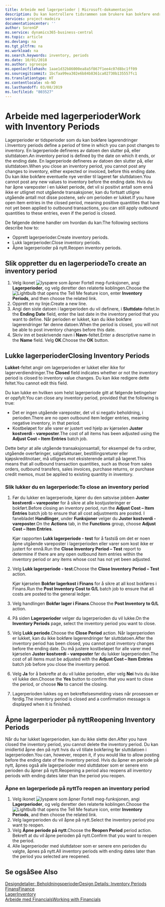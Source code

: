 ```yaml
---
title: Arbeide med lagerperioder | Microsoft-dokumentasjon
description: Du kan kontrollere tidsrammen som brukere kan bokføre endringer i lageret, ved å definere lagerperioder.
services: project-madeira
documentationcenter: ''
author: SorenGP
ms.service: dynamics365-business-central
ms.topic: article
ms.devlang: na
ms.tgt_pltfrm: na
ms.workload: na
ms.search.keywords: inventory, periods
ms.date: 10/01/2018
ms.author: sgroespe
ms.openlocfilehash: 1aae1d32b86000ea8a5f867f1ee4c07d8bc1ff09
ms.sourcegitcommit: 1bcfaa99ea302e6b84b8361ca02730b135557fc1
ms.translationtype: HT
ms.contentlocale: nb-NO
ms.lasthandoff: 03/08/2019
ms.locfileid: "803527"
---
```

# <a name="work-with-inventory-periods"></a><span data-ttu-id="82bae-103">Arbeide med lagerperioder</span><span class="sxs-lookup"><span data-stu-id="82bae-103">Work with Inventory Periods</span></span>
<span data-ttu-id="82bae-104">Lagerperioder er tidsperioder som du kan bokføre lagerendringer i.</span><span class="sxs-lookup"><span data-stu-id="82bae-104">Inventory periods define a period of time in which you can post changes to inventory.</span></span> <span data-ttu-id="82bae-105">En lagerperiode defineres av datoen den slutter på, eller sluttdatoen.</span><span class="sxs-lookup"><span data-stu-id="82bae-105">An inventory period is defined by the date on which it ends, or the ending date.</span></span> <span data-ttu-id="82bae-106">En lagerperiode defineres av datoen den slutter på, eller sluttdatoen.</span><span class="sxs-lookup"><span data-stu-id="82bae-106">When you close an inventory period, you cannot post any changes to inventory, either expected or invoiced, before this ending date.</span></span> <span data-ttu-id="82bae-107">Du kan ikke bokføre eventuelle nye verdier til lageret før sluttdatoen.</span><span class="sxs-lookup"><span data-stu-id="82bae-107">You cannot post any new values to inventory before the ending date.</span></span> <span data-ttu-id="82bae-108">Hvis du har åpne vareposter i en lukket periode, det vil si positivt antall som ennå ikke er utlignet mot utgående transaksjoner, kan du fortsatt utligne utgående antall mot disse postene, selv om perioden er lukket.</span><span class="sxs-lookup"><span data-stu-id="82bae-108">If you have open item entries in the closed period, meaning positive quantities that have not yet been applied to outbound transactions, you can still apply outbound quantities to these entries, even if the period is closed.</span></span>  

<span data-ttu-id="82bae-109">De følgende delene handler om hvordan du kan:</span><span class="sxs-lookup"><span data-stu-id="82bae-109">The following sections describe how to:</span></span>  

* <span data-ttu-id="82bae-110">Opprett lagerperioder.</span><span class="sxs-lookup"><span data-stu-id="82bae-110">Create inventory periods.</span></span>  
* <span data-ttu-id="82bae-111">Lukk lagerperioder.</span><span class="sxs-lookup"><span data-stu-id="82bae-111">Close inventory periods.</span></span>  
* <span data-ttu-id="82bae-112">Åpne lagerperioder på nytt.</span><span class="sxs-lookup"><span data-stu-id="82bae-112">Reopen inventory periods.</span></span>  

## <a name="to-create-an-inventory-period"></a><span data-ttu-id="82bae-113">Slik oppretter du en lagerperiode</span><span class="sxs-lookup"><span data-stu-id="82bae-113">To create an inventory period</span></span>  
1. <span data-ttu-id="82bae-114">Velg ikonet ![lyspære som åpner Fortell meg-funksjonen](media/ui-search/search_small.png "Fortell hva du vil gjøre"), angi **Lagerperioder**, og velg deretter den relaterte koblingen.</span><span class="sxs-lookup"><span data-stu-id="82bae-114">Choose the ![Lightbulb that opens the Tell Me feature](media/ui-search/search_small.png "Tell me what you want to do") icon, enter **Inventory Periods**, and then choose the related link.</span></span>  
2. <span data-ttu-id="82bae-115">Opprett en ny linje.</span><span class="sxs-lookup"><span data-stu-id="82bae-115">Create a new line.</span></span>  
3. <span data-ttu-id="82bae-116">Angi den siste datoen i lagerperioden du vil definere, i **Sluttdato**-feltet.</span><span class="sxs-lookup"><span data-stu-id="82bae-116">In the **Ending Date** field, enter the last date in the inventory period that you want to define.</span></span> <span data-ttu-id="82bae-117">Når perioden er lukket, kan du ikke bokføre lagerendringer før denne datoen.</span><span class="sxs-lookup"><span data-stu-id="82bae-117">When the period is closed, you will not be able to post inventory changes before this date.</span></span>  
4. <span data-ttu-id="82bae-118">Skriv inn et beskrivende navn i **Navn**-feltet.</span><span class="sxs-lookup"><span data-stu-id="82bae-118">Enter a descriptive name in the **Name** field.</span></span> <span data-ttu-id="82bae-119">Velg **OK**.</span><span class="sxs-lookup"><span data-stu-id="82bae-119">Choose the **OK** button.</span></span>  

## <a name="closing-inventory-periods"></a><span data-ttu-id="82bae-120">Lukke lagerperioder</span><span class="sxs-lookup"><span data-stu-id="82bae-120">Closing Inventory Periods</span></span>  
<span data-ttu-id="82bae-121">**Lukket**-feltet angir om lagerperioden er lukket eller ikke for lagerverdiendringer.</span><span class="sxs-lookup"><span data-stu-id="82bae-121">The **Closed** field indicates whether or not the inventory period is closed to inventory value changes.</span></span> <span data-ttu-id="82bae-122">Du kan ikke redigere dette feltet.</span><span class="sxs-lookup"><span data-stu-id="82bae-122">You cannot edit this field.</span></span>  

<span data-ttu-id="82bae-123">Du kan lukke en hvilken som helst lagerperiode gitt at følgende betingelser er oppfylt:</span><span class="sxs-lookup"><span data-stu-id="82bae-123">You can close any inventory period, provided that the following is true:</span></span>  

* <span data-ttu-id="82bae-124">Det er ingen utgående vareposter, det vil si negativ beholdning, i perioden.</span><span class="sxs-lookup"><span data-stu-id="82bae-124">There are no open outbound item ledger entries, meaning negative inventory, in that period.</span></span>  
* <span data-ttu-id="82bae-125">Kostbeløpet for alle varer er justert ved hjelp av kjørselen **Juster kostverdi - vareposter**.</span><span class="sxs-lookup"><span data-stu-id="82bae-125">The cost of all items has been adjusted using the **Adjust Cost – Item Entries** batch job.</span></span>  

<span data-ttu-id="82bae-126">Dette betyr at alle utgående transaksjonsantall, for eksempel de fra ordrer, utgående overføringer, salgsfakturaer, bestillingsreturer eller kjøpskreditnotaer, må utlignes mot eksisterende antall på lageret.</span><span class="sxs-lookup"><span data-stu-id="82bae-126">This means that all outbound transaction quantities, such as those from sales orders, outbound transfers, sales invoices, purchase returns, or purchase credit memos, must be applied to existing quantity in inventory.</span></span>  

### <a name="to-close-an-inventory-period"></a><span data-ttu-id="82bae-127">Slik lukker du en lagerperiode:</span><span class="sxs-lookup"><span data-stu-id="82bae-127">To close an inventory period</span></span>  
1. <span data-ttu-id="82bae-128">Før du lukker en lagerperiode, kjører du den satsvise jobben **Juster kostverdi – vareposter** for å sikre at alle kostjusteringer er bokført.</span><span class="sxs-lookup"><span data-stu-id="82bae-128">Before closing an inventory period, run the **Adjust Cost – Item Entries** batch job to ensure that all cost adjustments are posted.</span></span> <span data-ttu-id="82bae-129">I fanebladet **Handlinger**, under **Funksjoner** velger du **Juster kostverdi - vareposter**.</span><span class="sxs-lookup"><span data-stu-id="82bae-129">On the **Actions** tab, in the **Functions** group, choose **Adjust Cost – Item Entries**.</span></span>  

     <span data-ttu-id="82bae-130">Kjør rapporten **Lukk lagerperiode - test** for å fastslå om det er noen åpne utgående vareposter i lagerperioden eller varer som kost ikke er justert for ennå.</span><span class="sxs-lookup"><span data-stu-id="82bae-130">Run the **Close Inventory Period – Test** report to determine if there are any open outbound item entries within the inventory period or any items whose cost has not yet been adjusted.</span></span>  
2. <span data-ttu-id="82bae-131">Velg **Lukk lagerperiode - test**.</span><span class="sxs-lookup"><span data-stu-id="82bae-131">Choose the **Close Inventory Period – Test** action.</span></span>  

     <span data-ttu-id="82bae-132">Kjør kjørselen **Bokfør lagerkost i Finans** for å sikre at all kost bokføres i Finans.</span><span class="sxs-lookup"><span data-stu-id="82bae-132">Run the **Post Inventory Cost to G/L** batch job to ensure that all costs are posted to the general ledger.</span></span>  
3. <span data-ttu-id="82bae-133">Velg handlingen **Bokfør lager i Finans**.</span><span class="sxs-lookup"><span data-stu-id="82bae-133">Choose the **Post Inventory to G/L** action.</span></span>  
4. <span data-ttu-id="82bae-134">På siden **Lagerperioder** velger du lagerperioden du vil lukke.</span><span class="sxs-lookup"><span data-stu-id="82bae-134">On the **Inventory Periods** page, select the inventory period you want to close.</span></span>  
5. <span data-ttu-id="82bae-135">Velg **Lukk periode**.</span><span class="sxs-lookup"><span data-stu-id="82bae-135">Choose the **Close Period** action.</span></span> <span data-ttu-id="82bae-136">Når lagerperioden er lukket, kan du ikke bokføre lagerendringer før sluttdatoen.</span><span class="sxs-lookup"><span data-stu-id="82bae-136">After the inventory period has been closed, you cannot post inventory changes before the ending date.</span></span> <span data-ttu-id="82bae-137">Du må justere kostbeløpet for alle varer med kjørselen **Juster kostverdi - vareposter** før du lukker lagerperioden.</span><span class="sxs-lookup"><span data-stu-id="82bae-137">The cost of all items must be adjusted with the **Adjust Cost – Item Entries** batch job before you close the inventory period.</span></span>  
6. <span data-ttu-id="82bae-138">Velg **Ja** for å bekrefte at du vil lukke perioden, eller velg **Nei** hvis du ikke vil lukke den.</span><span class="sxs-lookup"><span data-stu-id="82bae-138">Choose the **Yes** button to confirm that you want to close the period, or choose **No** to cancel the closing.</span></span>  
7. <span data-ttu-id="82bae-139">Lagerperioden lukkes og en bekreftelsesmelding vises når prosessen er ferdig.</span><span class="sxs-lookup"><span data-stu-id="82bae-139">The inventory period is closed and a confirmation message is displayed when it is finished.</span></span>  

## <a name="reopening-inventory-periods"></a><span data-ttu-id="82bae-140">Åpne lagerperioder på nytt</span><span class="sxs-lookup"><span data-stu-id="82bae-140">Reopening Inventory Periods</span></span>  
<span data-ttu-id="82bae-141">Når du har lukket lagerperioden, kan du ikke slette den.</span><span class="sxs-lookup"><span data-stu-id="82bae-141">After you have closed the inventory period, you cannot delete the inventory period.</span></span> <span data-ttu-id="82bae-142">Du kan imidlertid åpne den på nytt hvis du vil tillate bokføring før sluttdatoen i lagerperioden.</span><span class="sxs-lookup"><span data-stu-id="82bae-142">You can, however, reopen it, if you would like to allow posting before the ending date of the inventory period.</span></span> <span data-ttu-id="82bae-143">Hvis du åpner en periode på nytt, åpnes også alle lagerperioder med sluttdatoer som er senere enn perioden du åpner på nytt.</span><span class="sxs-lookup"><span data-stu-id="82bae-143">Reopening a period also reopens all inventory periods with ending dates later than the period you reopen.</span></span>  

### <a name="to-reopen-an-inventory-period"></a><span data-ttu-id="82bae-144">Åpne en lagerperiode på nytt</span><span class="sxs-lookup"><span data-stu-id="82bae-144">To reopen an inventory period</span></span>  
1. <span data-ttu-id="82bae-145">Velg ikonet ![lyspære som åpner Fortell meg-funksjonen](media/ui-search/search_small.png "Fortell hva du vil gjøre"), angi **Lagerperioder**, og velg deretter den relaterte koblingen.</span><span class="sxs-lookup"><span data-stu-id="82bae-145">Choose the ![Lightbulb that opens the Tell Me feature](media/ui-search/search_small.png "Tell me what you want to do") icon, enter **Inventory Periods**, and then choose the related link.</span></span>  
2. <span data-ttu-id="82bae-146">Velg lagerperioden du vil åpne på nytt.</span><span class="sxs-lookup"><span data-stu-id="82bae-146">Select the inventory period you want to reopen.</span></span>  
3. <span data-ttu-id="82bae-147">Velg **Åpne periode på nytt**.</span><span class="sxs-lookup"><span data-stu-id="82bae-147">Choose the **Reopen Period** period action.</span></span> <span data-ttu-id="82bae-148">Bekreft at du vil åpne perioden på nytt.</span><span class="sxs-lookup"><span data-stu-id="82bae-148">Confirm that you want to reopen the period.</span></span>  
4. <span data-ttu-id="82bae-149">Alle lagerperioder med sluttdatoer som er senere enn perioden du valgte, åpnes på nytt.</span><span class="sxs-lookup"><span data-stu-id="82bae-149">All inventory periods with ending dates later than the period you selected are reopened.</span></span>  

## <a name="see-also"></a><span data-ttu-id="82bae-150">Se også</span><span class="sxs-lookup"><span data-stu-id="82bae-150">See Also</span></span>  
[<span data-ttu-id="82bae-151">Designdetaljer: Beholdningsperioder</span><span class="sxs-lookup"><span data-stu-id="82bae-151">Design Details: Inventory Periods</span></span>](design-details-inventory-periods.md)  
[<span data-ttu-id="82bae-152">Finans</span><span class="sxs-lookup"><span data-stu-id="82bae-152">Finance</span></span>](finance.md)  
[<span data-ttu-id="82bae-153">Lager</span><span class="sxs-lookup"><span data-stu-id="82bae-153">Inventory</span></span>](inventory-manage-inventory.md)  
[<span data-ttu-id="82bae-154">Arbeide med Financials</span><span class="sxs-lookup"><span data-stu-id="82bae-154">Working with Financials</span></span>](ui-work-product.md)
